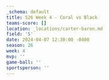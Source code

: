 ```yaml
---
_schema: default
title: S26 Week 4 - Coral vs Black
teams-score: []
location: _locations/carter-baron.md
field: '5'
date: 2024-04-07 12:30:00 -0400
season: 26
week: 4
mvp: ''
game-ball: ''
sportsperson: ''
---
```


